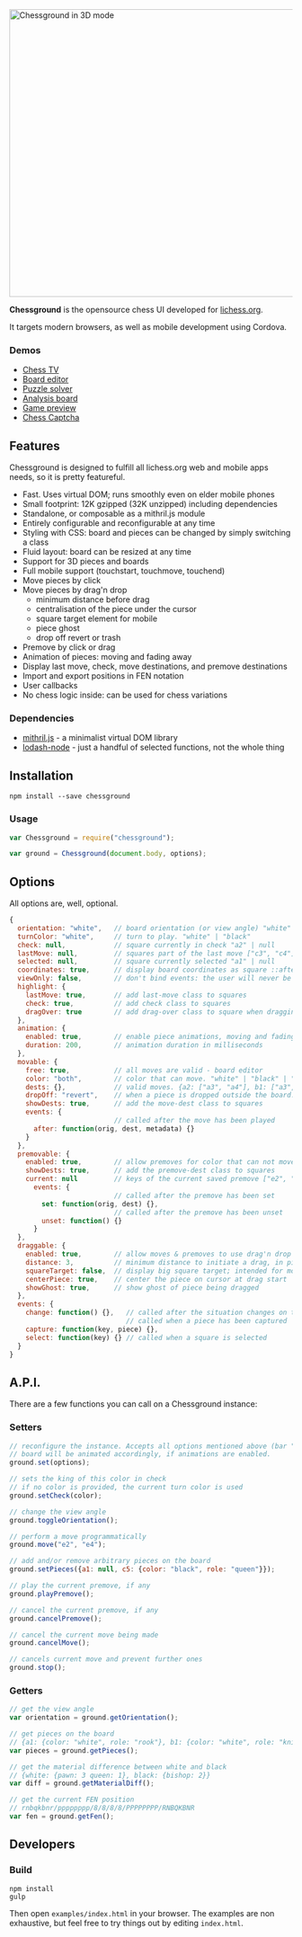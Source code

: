 <img src="https://raw.githubusercontent.com/ornicar/chessground/master/screenshot/3d.png" width=512 height=512 alt="Chessground in 3D mode" />

**Chessground** is the opensource chess UI developed for [lichess.org](http://lichess.org).

It targets modern browsers, as well as mobile development using Cordova.

### Demos

- [Chess TV](http://lichess.org/tv)
- [Board editor](http://lichess.org/editor)
- [Puzzle solver](http://lichess.org/training)
- [Analysis board](http://lichess.org/ofWXRFGy)
- [Game preview](http://lichess.org/games)
- [Chess Captcha](http://lichess.org/signup)

## Features

Chessground is designed to fulfill all lichess.org web and mobile apps needs, so it is pretty featureful.

- Fast. Uses virtual DOM; runs smoothly even on elder mobile phones
- Small footprint: 12K gzipped (32K unzipped) including dependencies
- Standalone, or composable as a mithril.js module
- Entirely configurable and reconfigurable at any time
- Styling with CSS: board and pieces can be changed by simply switching a class
- Fluid layout: board can be resized at any time
- Support for 3D pieces and boards
- Full mobile support (touchstart, touchmove, touchend)
- Move pieces by click
- Move pieces by drag'n drop
  - minimum distance before drag
  - centralisation of the piece under the cursor
  - square target element for mobile
  - piece ghost
  - drop off revert or trash
- Premove by click or drag
- Animation of pieces: moving and fading away
- Display last move, check, move destinations, and premove destinations
- Import and export positions in FEN notation
- User callbacks
- No chess logic inside: can be used for chess variations

### Dependencies

- [mithril.js](https://github.com/lhorie/mithril.js) - a minimalist virtual DOM library
- [lodash-node](https://github.com/lodash/lodash-node) - just a handful of selected functions, not the whole thing

## Installation

```
npm install --save chessground
```

### Usage

```js
var Chessground = require("chessground");

var ground = Chessground(document.body, options);
```

## Options

All options are, well, optional.

```js
{
  orientation: "white",   // board orientation (or view angle) "white" | "black"
  turnColor: "white",     // turn to play. "white" | "black"
  check: null,            // square currently in check "a2" | null
  lastMove: null,         // squares part of the last move ["c3", "c4"] | null
  selected: null,         // square currently selected "a1" | null
  coordinates: true,      // display board coordinates as square ::after elements
  viewOnly: false,        // don't bind events: the user will never be able to move pieces around
  highlight: {
    lastMove: true,       // add last-move class to squares
    check: true,          // add check class to squares
    dragOver: true        // add drag-over class to square when dragging over it
  },
  animation: {
    enabled: true,        // enable piece animations, moving and fading
    duration: 200,        // animation duration in milliseconds
  },
  movable: {
    free: true,           // all moves are valid - board editor
    color: "both",        // color that can move. "white" | "black" | "both" | null
    dests: {},            // valid moves. {a2: ["a3", "a4"], b1: ["a3", "c3"]} | null
    dropOff: "revert",    // when a piece is dropped outside the board. "revert" | "trash"
    showDests: true,      // add the move-dest class to squares
    events: {
                          // called after the move has been played
      after: function(orig, dest, metadata) {}
    }
  },
  premovable: {
    enabled: true,        // allow premoves for color that can not move
    showDests: true,      // add the premove-dest class to squares
    current: null         // keys of the current saved premove ["e2", "e4"] | null
      events: {
                          // called after the premove has been set
        set: function(orig, dest) {},
                          // called after the premove has been unset
        unset: function() {}
      }
  },
  draggable: {
    enabled: true,        // allow moves & premoves to use drag'n drop
    distance: 3,          // minimum distance to initiate a drag, in pixels
    squareTarget: false,  // display big square target; intended for mobile
    centerPiece: true,    // center the piece on cursor at drag start
    showGhost: true,      // show ghost of piece being dragged
  },
  events: {
    change: function() {},   // called after the situation changes on the board
                             // called when a piece has been captured
    capture: function(key, piece) {},
    select: function(key) {} // called when a square is selected
  }
}
```

## A.P.I.

There are a few functions you can call on a Chessground instance:

### Setters

```js
// reconfigure the instance. Accepts all options mentioned above (bar "viewOnly").
// board will be animated accordingly, if animations are enabled.
ground.set(options);

// sets the king of this color in check
// if no color is provided, the current turn color is used
ground.setCheck(color);

// change the view angle
ground.toggleOrientation();

// perform a move programmatically
ground.move("e2", "e4");

// add and/or remove arbitrary pieces on the board
ground.setPieces({a1: null, c5: {color: "black", role: "queen"}});

// play the current premove, if any
ground.playPremove();

// cancel the current premove, if any
ground.cancelPremove();

// cancel the current move being made
ground.cancelMove();

// cancels current move and prevent further ones
ground.stop();
```

### Getters

```js
// get the view angle
var orientation = ground.getOrientation();

// get pieces on the board
// {a1: {color: "white", role: "rook"}, b1: {color: "white", role: "knight"}}
var pieces = ground.getPieces();

// get the material difference between white and black
// {white: {pawn: 3 queen: 1}, black: {bishop: 2}}
var diff = ground.getMaterialDiff();

// get the current FEN position
// rnbqkbnr/pppppppp/8/8/8/8/PPPPPPPP/RNBQKBNR
var fen = ground.getFen();
```

## Developers

### Build

```
npm install
gulp
```

Then open `examples/index.html` in your browser.
The examples are non exhaustive, but feel free to try things out by editing `index.html`.
